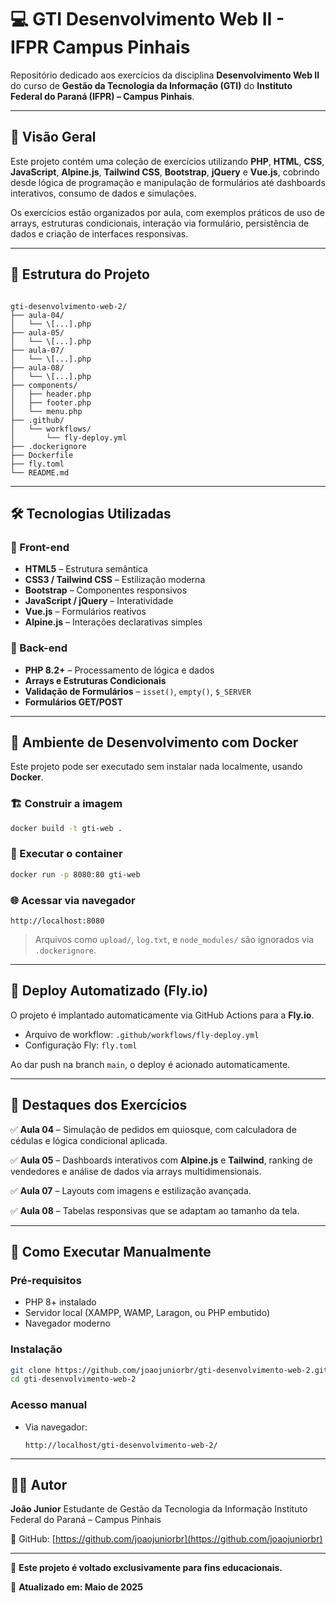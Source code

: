 # 💻 GTI Desenvolvimento Web II - IFPR Campus Pinhais

Repositório dedicado aos exercícios da disciplina **Desenvolvimento Web II** do
curso de **Gestão da Tecnologia da Informação (GTI)** do **Instituto Federal do
Paraná (IFPR) – Campus Pinhais**.

---

## 📌 Visão Geral

Este projeto contém uma coleção de exercícios utilizando **PHP**, **HTML**,
**CSS**, **JavaScript**, **Alpine.js**, **Tailwind CSS**, **Bootstrap**,
**jQuery** e **Vue.js**, cobrindo desde lógica de programação e manipulação de
formulários até dashboards interativos, consumo de dados e simulações.

Os exercícios estão organizados por aula, com exemplos práticos de uso de
arrays, estruturas condicionais, interação via formulário, persistência de dados
e criação de interfaces responsivas.

---

## 📂 Estrutura do Projeto

```

gti-desenvolvimento-web-2/
├── aula-04/
│   └── \[...].php
├── aula-05/
│   └── \[...].php
├── aula-07/
│   └── \[...].php
├── aula-08/
│   └── \[...].php
├── components/
│   ├── header.php
│   ├── footer.php
│   └── menu.php
├── .github/
│   └── workflows/
│       └── fly-deploy.yml
├── .dockerignore
├── Dockerfile
├── fly.toml
└── README.md

```

---

## 🛠️ Tecnologias Utilizadas

### 🔸 Front-end

- **HTML5** – Estrutura semântica
- **CSS3 / Tailwind CSS** – Estilização moderna
- **Bootstrap** – Componentes responsivos
- **JavaScript / jQuery** – Interatividade
- **Vue.js** – Formulários reativos
- **Alpine.js** – Interações declarativas simples

### 🔹 Back-end

- **PHP 8.2+** – Processamento de lógica e dados
- **Arrays e Estruturas Condicionais**
- **Validação de Formulários** – `isset()`, `empty()`, `$_SERVER`
- **Formulários GET/POST**

---

## 🐳 Ambiente de Desenvolvimento com Docker

Este projeto pode ser executado sem instalar nada localmente, usando **Docker**.

### 🏗️ Construir a imagem

```bash
docker build -t gti-web .
```

### 🚀 Executar o container

```bash
docker run -p 8080:80 gti-web
```

### 🌐 Acessar via navegador

```
http://localhost:8080
```

> Arquivos como `upload/`, `log.txt`, e `node_modules/` são ignorados via
> `.dockerignore`.

---

## 🔄 Deploy Automatizado (Fly.io)

O projeto é implantado automaticamente via GitHub Actions para a **Fly.io**.

- Arquivo de workflow: `.github/workflows/fly-deploy.yml`
- Configuração Fly: `fly.toml`

Ao dar push na branch `main`, o deploy é acionado automaticamente.

---

## 🎯 Destaques dos Exercícios

✅ **Aula 04** – Simulação de pedidos em quiosque, com calculadora de cédulas e
lógica condicional aplicada.

✅ **Aula 05** – Dashboards interativos com **Alpine.js** e **Tailwind**,
ranking de vendedores e análise de dados via arrays multidimensionais.

✅ **Aula 07** – Layouts com imagens e estilização avançada.

✅ **Aula 08** – Tabelas responsivas que se adaptam ao tamanho da tela.

---

## 🚀 Como Executar Manualmente

### Pré-requisitos

- PHP 8+ instalado
- Servidor local (XAMPP, WAMP, Laragon, ou PHP embutido)
- Navegador moderno

### Instalação

```bash
git clone https://github.com/joaojuniorbr/gti-desenvolvimento-web-2.git
cd gti-desenvolvimento-web-2
```

### Acesso manual

- Via navegador:

  ```
  http://localhost/gti-desenvolvimento-web-2/
  ```

---

## 👨‍💻 Autor

**João Junior** Estudante de Gestão da Tecnologia da Informação Instituto
Federal do Paraná – Campus Pinhais

🔗 GitHub: [https://github.com/joaojuniorbr](https://github.com/joaojuniorbr)

---

📌 **Este projeto é voltado exclusivamente para fins educacionais.**

📅 **Atualizado em: Maio de 2025**
